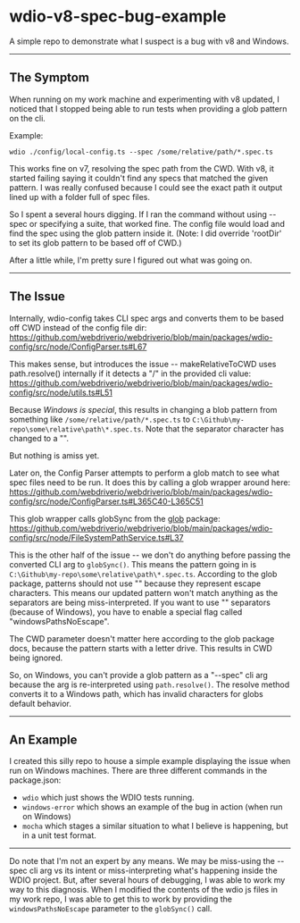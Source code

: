 # wdio-v8-spec-bug-example
A simple repo to demonstrate what I suspect is a bug with v8 and Windows.

---

## The Symptom

When running on my work machine and experimenting with v8 updated, I noticed that I stopped being able to run tests
when providing a glob pattern on the cli.

Example:

```text
wdio ./config/local-config.ts --spec /some/relative/path/*.spec.ts
```

This works fine on v7, resolving the spec path from the CWD. With v8, it started failing saying it couldn't find any specs
that matched the given pattern. I was really confused because I could see the exact path it output lined up with a folder
full of spec files.

So I spent a several hours digging. If I ran the command without using --spec or specifying a suite, that worked fine.
The config file would load and find the spec using the glob pattern inside it. (Note: I did override 'rootDir' to set
its glob pattern to be based off of CWD.)

After a little while, I'm pretty sure I figured out what was going on.

---

## The Issue

Internally, wdio-config takes CLI spec args and converts them to be based off CWD instead of the config file dir:
https://github.com/webdriverio/webdriverio/blob/main/packages/wdio-config/src/node/ConfigParser.ts#L67

This makes sense, but introduces the issue -- makeRelativeToCWD uses path.resolve() internally if it detects a "/" in
the provided cli value:
https://github.com/webdriverio/webdriverio/blob/main/packages/wdio-config/src/node/utils.ts#L51

Because _Windows is special_, this results in changing a blob pattern from something like `/some/relative/path/*.spec.ts`
to `C:\Github\my-repo\some\relative\path\*.spec.ts`. Note that the separator character has changed to a "\".

But nothing is amiss yet.

Later on, the Config Parser attempts to perform a glob match to see what spec files need to be run. It does this by
calling a glob wrapper around here:
https://github.com/webdriverio/webdriverio/blob/main/packages/wdio-config/src/node/ConfigParser.ts#L365C40-L365C51

This glob wrapper calls globSync from the [glob](https://www.npmjs.com/package/glob) package:
https://github.com/webdriverio/webdriverio/blob/main/packages/wdio-config/src/node/FileSystemPathService.ts#L37

This is the other half of the issue -- we don't do anything before passing the converted CLI arg to `globSync()`. This
means the pattern going in is `C:\Github\my-repo\some\relative\path\*.spec.ts`. According to the glob package, patterns
should not use "\" because they represent escape characters. This means our updated pattern won't match anything as the
separators are being miss-interpreted. If you want to use "\" separators (because of Windows), you have to enable a
special flag called "windowsPathsNoEscape".

The CWD parameter doesn't matter here according to the glob package docs, because the pattern starts with a letter drive.
This results in CWD being ignored.

So, on Windows, you can't provide a glob pattern as a "--spec" cli arg because the arg is re-interpreted using `path.resolve()`.
The resolve method converts it to a Windows path, which has invalid characters for globs default behavior.

---

## An Example

I created this silly repo to house a simple example displaying the issue when run on Windows machines. There are three
different commands in the package.json:

- `wdio` which just shows the WDIO tests running.
- `windows-error` which shows an example of the bug in action (when run on Windows)
- `mocha` which stages a similar situation to what I believe is happening, but in a unit test format.

---

Do note that I'm not an expert by any means. We may be miss-using the --spec cli arg vs its intent or miss-interpreting
what's happening inside the WDIO project. But, after several hours of debugging, I was able to work my way to this diagnosis.
When I modified the contents of the wdio js files in my work repo, I was able to get this to work by providing the `windowsPathsNoEscape`
parameter to the `globSync()` call.